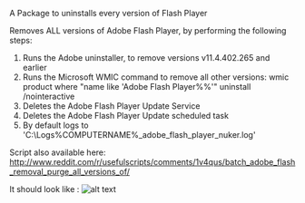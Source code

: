 A Package to uninstalls every version of Flash Player

Removes ALL versions of Adobe Flash Player, by performing the following steps:

 1. Runs the Adobe uninstaller, to remove versions v11.4.402.265 and earlier
 2. Runs the Microsoft WMIC command to remove all other versions:
      wmic product where "name like 'Adobe Flash Player%%'" uninstall /nointeractive
 3. Deletes the Adobe Flash Player Update Service
 4. Deletes the Adobe Flash Player Update scheduled task
 5. By default logs to 'C:\Logs\%COMPUTERNAME%_adobe_flash_player_nuker.log'

Script also available here:
http://www.reddit.com/r/usefulscripts/comments/1v4qus/batch_adobe_flash_removal_purge_all_versions_of/

It should look like :
![alt text](https://github.com/wizz13150/PDQ_Repo/blob/master/Uninstalls/remove_adobe_flash_player/Flash.png)
